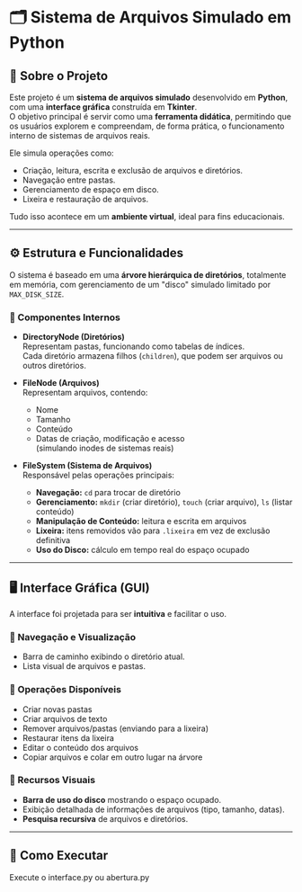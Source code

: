 # 🗂️ Sistema de Arquivos Simulado em Python

## 📌 Sobre o Projeto
Este projeto é um **sistema de arquivos simulado** desenvolvido em **Python**, com uma **interface gráfica** construída em **Tkinter**.  
O objetivo principal é servir como uma **ferramenta didática**, permitindo que os usuários explorem e compreendam, de forma prática, o funcionamento interno de sistemas de arquivos reais.  

Ele simula operações como:
- Criação, leitura, escrita e exclusão de arquivos e diretórios.
- Navegação entre pastas.
- Gerenciamento de espaço em disco.
- Lixeira e restauração de arquivos.

Tudo isso acontece em um **ambiente virtual**, ideal para fins educacionais.

---

## ⚙️ Estrutura e Funcionalidades

O sistema é baseado em uma **árvore hierárquica de diretórios**, totalmente em memória, com gerenciamento de um "disco" simulado limitado por `MAX_DISK_SIZE`.

### 🔹 Componentes Internos
- **DirectoryNode (Diretórios)**  
  Representam pastas, funcionando como tabelas de índices.  
  Cada diretório armazena filhos (`children`), que podem ser arquivos ou outros diretórios.

- **FileNode (Arquivos)**  
  Representam arquivos, contendo:  
  - Nome  
  - Tamanho  
  - Conteúdo  
  - Datas de criação, modificação e acesso  
  (simulando inodes de sistemas reais)

- **FileSystem (Sistema de Arquivos)**  
  Responsável pelas operações principais:
  - **Navegação:** `cd` para trocar de diretório  
  - **Gerenciamento:** `mkdir` (criar diretório), `touch` (criar arquivo), `ls` (listar conteúdo)  
  - **Manipulação de Conteúdo:** leitura e escrita em arquivos  
  - **Lixeira:** itens removidos vão para `.lixeira` em vez de exclusão definitiva  
  - **Uso do Disco:** cálculo em tempo real do espaço ocupado  

---

## 🖥️ Interface Gráfica (GUI)

A interface foi projetada para ser **intuitiva** e facilitar o uso.

### 🔹 Navegação e Visualização
- Barra de caminho exibindo o diretório atual.  
- Lista visual de arquivos e pastas.  

### 🔹 Operações Disponíveis
- Criar novas pastas  
- Criar arquivos de texto   
- Remover arquivos/pastas (enviando para a lixeira)  
- Restaurar itens da lixeira
- Editar o conteúdo dos arquivos
- Copiar arquivos e colar em outro lugar na árvore 

### 🔹 Recursos Visuais
- **Barra de uso do disco** mostrando o espaço ocupado.  
- Exibição detalhada de informações de arquivos (tipo, tamanho, datas).  
- **Pesquisa recursiva** de arquivos e diretórios.  

---

## 🚀 Como Executar

Execute o interface.py ou abertura.py 

